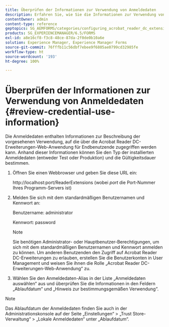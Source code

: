 ```yaml
---
title: Überprüfen der Informationen zur Verwendung von Anmeldedaten
description: Erfahren Sie, wie Sie die Informationen zur Verwendung von Anmeldedaten überprüfen. Auf die Informationen zur Verwendung von Anmeldedaten, die ihre Verwendung beschreiben, kann über die Acrobat Reader-Erweiterung zugegriffen werden.
contentOwner: admin
content-type: reference
geptopics: SG_AEMFORMS/categories/configuring_acrobat_reader_dc_extensions
products: SG_EXPERIENCEMANAGER/6.5/FORMS
exl-id: a8e16cf8-f3c8-48ce-87da-2f0de0b10a6e
solution: Experience Manager, Experience Manager Forms
source-git-commit: 76fffb11c56dbf7ebee9f6805ae0799cd32985fe
workflow-type: ht
source-wordcount: '193'
ht-degree: 100%

---
```


# Überprüfen der Informationen zur Verwendung von Anmeldedaten {#review-credential-use-information}

Die Anmeldedaten enthalten Informationen zur Beschreibung der vorgesehenen Verwendung, auf die über die Acrobat Reader DC-Erweiterungen-Web-Anwendung für Endbenutzende zugegriffen werden kann. Anhand dieser Informationen können Sie den Typ der installierten Anmeldedaten (entweder Test oder Produktion) und die Gültigkeitsdauer bestimmen.

1. Öffnen Sie einen Webbrowser und geben Sie diese URL ein:

   http://localhost:port/ReaderExtensions (wobei *port* die Port-Nummer Ihres Programm-Servers ist)

1. Melden Sie sich mit dem standardmäßigen Benutzernamen und Kennwort an:

   Benutzername: administrator

   Kennwort: password

   >[!NOTE]
   >
   >Sie benötigen Administrator- oder Hauptbenutzer-Berechtigungen, um sich mit dem standardmäßigen Benutzernamen und Kennwort anmelden zu können. Um anderen Benutzenden den Zugriff auf Acrobat Reader DC-Erweiterungen zu erlauben, erstellen Sie die Benutzerkonten in User Management und weisen Sie ihnen die Rolle „Acrobat Reader DC-Erweiterungen-Web-Anwendung“ zu.

1. Wählen Sie den Anmeldedaten-Alias in der Liste „Anmeldedaten auswählen“ aus und überprüfen Sie die Informationen in den Feldern „Ablaufdatum“ und „Hinweis zur bestimmungsgemäßen Verwendung“.

>[!NOTE]
>
>Das Ablaufdatum der Anmeldedaten finden Sie auch in der Administrationskonsole auf der Seite „Einstellungen“ > „Trust Store-Verwaltung“ > „Lokale Anmeldedaten“ unter „Ablaufdatum“.
